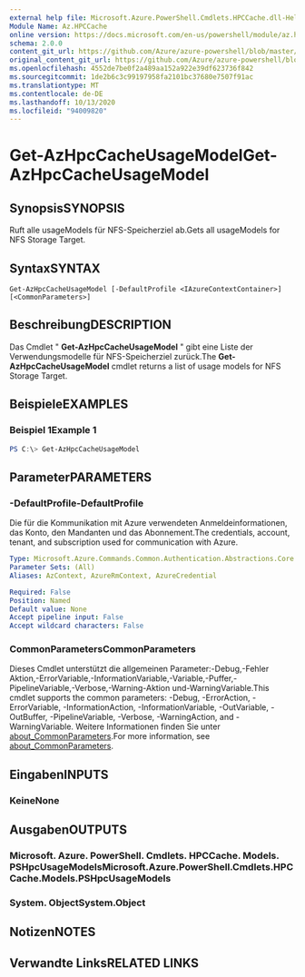 ```yaml
---
external help file: Microsoft.Azure.PowerShell.Cmdlets.HPCCache.dll-Help.xml
Module Name: Az.HPCCache
online version: https://docs.microsoft.com/en-us/powershell/module/az.hpccache/get-azhpccacheusagemodels
schema: 2.0.0
content_git_url: https://github.com/Azure/azure-powershell/blob/master/src/HPCCache/HPCCache/help/Get-AzHpcCacheUsageModel.md
original_content_git_url: https://github.com/Azure/azure-powershell/blob/master/src/HPCCache/HPCCache/help/Get-AzHpcCacheUsageModel.md
ms.openlocfilehash: 4552de7be0f2a489aa152a922e39df623736f842
ms.sourcegitcommit: 1de2b6c3c99197958fa2101bc37680e7507f91ac
ms.translationtype: MT
ms.contentlocale: de-DE
ms.lasthandoff: 10/13/2020
ms.locfileid: "94009820"
---
```

# <span data-ttu-id="bcf75-101">Get-AzHpcCacheUsageModel</span><span class="sxs-lookup"><span data-stu-id="bcf75-101">Get-AzHpcCacheUsageModel</span></span>

## <span data-ttu-id="bcf75-102">Synopsis</span><span class="sxs-lookup"><span data-stu-id="bcf75-102">SYNOPSIS</span></span>
<span data-ttu-id="bcf75-103">Ruft alle usageModels für NFS-Speicherziel ab.</span><span class="sxs-lookup"><span data-stu-id="bcf75-103">Gets all usageModels for NFS Storage Target.</span></span>

## <span data-ttu-id="bcf75-104">Syntax</span><span class="sxs-lookup"><span data-stu-id="bcf75-104">SYNTAX</span></span>

```
Get-AzHpcCacheUsageModel [-DefaultProfile <IAzureContextContainer>] [<CommonParameters>]
```

## <span data-ttu-id="bcf75-105">Beschreibung</span><span class="sxs-lookup"><span data-stu-id="bcf75-105">DESCRIPTION</span></span>
<span data-ttu-id="bcf75-106">Das Cmdlet " **Get-AzHpcCacheUsageModel** " gibt eine Liste der Verwendungsmodelle für NFS-Speicherziel zurück.</span><span class="sxs-lookup"><span data-stu-id="bcf75-106">The **Get-AzHpcCacheUsageModel** cmdlet returns a list of usage models for NFS Storage Target.</span></span>

## <span data-ttu-id="bcf75-107">Beispiele</span><span class="sxs-lookup"><span data-stu-id="bcf75-107">EXAMPLES</span></span>

### <span data-ttu-id="bcf75-108">Beispiel 1</span><span class="sxs-lookup"><span data-stu-id="bcf75-108">Example 1</span></span>
```powershell
PS C:\> Get-AzHpcCacheUsageModel
```

## <span data-ttu-id="bcf75-109">Parameter</span><span class="sxs-lookup"><span data-stu-id="bcf75-109">PARAMETERS</span></span>

### <span data-ttu-id="bcf75-110">-DefaultProfile</span><span class="sxs-lookup"><span data-stu-id="bcf75-110">-DefaultProfile</span></span>
<span data-ttu-id="bcf75-111">Die für die Kommunikation mit Azure verwendeten Anmeldeinformationen, das Konto, den Mandanten und das Abonnement.</span><span class="sxs-lookup"><span data-stu-id="bcf75-111">The credentials, account, tenant, and subscription used for communication with Azure.</span></span>

```yaml
Type: Microsoft.Azure.Commands.Common.Authentication.Abstractions.Core.IAzureContextContainer
Parameter Sets: (All)
Aliases: AzContext, AzureRmContext, AzureCredential

Required: False
Position: Named
Default value: None
Accept pipeline input: False
Accept wildcard characters: False
```

### <span data-ttu-id="bcf75-112">CommonParameters</span><span class="sxs-lookup"><span data-stu-id="bcf75-112">CommonParameters</span></span>
<span data-ttu-id="bcf75-113">Dieses Cmdlet unterstützt die allgemeinen Parameter:-Debug,-Fehler Aktion,-ErrorVariable,-InformationVariable,-Variable,-Puffer,-PipelineVariable,-Verbose,-Warning-Aktion und-WarningVariable.</span><span class="sxs-lookup"><span data-stu-id="bcf75-113">This cmdlet supports the common parameters: -Debug, -ErrorAction, -ErrorVariable, -InformationAction, -InformationVariable, -OutVariable, -OutBuffer, -PipelineVariable, -Verbose, -WarningAction, and -WarningVariable.</span></span> <span data-ttu-id="bcf75-114">Weitere Informationen finden Sie unter [about_CommonParameters](http://go.microsoft.com/fwlink/?LinkID=113216).</span><span class="sxs-lookup"><span data-stu-id="bcf75-114">For more information, see [about_CommonParameters](http://go.microsoft.com/fwlink/?LinkID=113216).</span></span>

## <span data-ttu-id="bcf75-115">Eingaben</span><span class="sxs-lookup"><span data-stu-id="bcf75-115">INPUTS</span></span>

### <span data-ttu-id="bcf75-116">Keine</span><span class="sxs-lookup"><span data-stu-id="bcf75-116">None</span></span>

## <span data-ttu-id="bcf75-117">Ausgaben</span><span class="sxs-lookup"><span data-stu-id="bcf75-117">OUTPUTS</span></span>

### <span data-ttu-id="bcf75-118">Microsoft. Azure. PowerShell. Cmdlets. HPCCache. Models. PSHpcUsageModels</span><span class="sxs-lookup"><span data-stu-id="bcf75-118">Microsoft.Azure.PowerShell.Cmdlets.HPCCache.Models.PSHpcUsageModels</span></span>

### <span data-ttu-id="bcf75-119">System. Object</span><span class="sxs-lookup"><span data-stu-id="bcf75-119">System.Object</span></span>
## <span data-ttu-id="bcf75-120">Notizen</span><span class="sxs-lookup"><span data-stu-id="bcf75-120">NOTES</span></span>

## <span data-ttu-id="bcf75-121">Verwandte Links</span><span class="sxs-lookup"><span data-stu-id="bcf75-121">RELATED LINKS</span></span>
